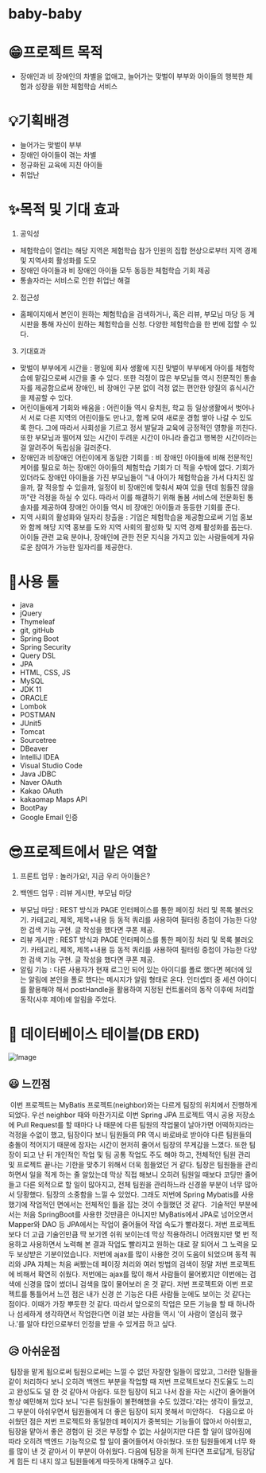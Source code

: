 # baby-baby

# 😁프로젝트 목적 
- 장애인과 비 장애인의 차별을 없애고, 늘어가는 맞벌이 부부와 아이들의 행복한 체험과 성장을 위한 체험학습 서비스
 
# 💡기획배경
- 늘어가는 맞벌이 부부
- 장애인 아이들이 겪는 차별
- 정규화된 교육에 지친 아이들
- 취업난

# ✨목적 및 기대 효과
1. 공익성
- 체험학습이 열리는 해당 지역은 체험학습 참가 인원의 집합 현상으로부터 지역 경제 및 지역사회 활성화를 도모
- 장애인 아이들과 비 장애인 아이들 모두 동등한 체험학습 기회 제공
- 통솔자라는 서비스로 인한 취업난 해결

2. 접근성
- 홈페이지에서 본인이 원하는 체험학습을 검색하거나, 혹은 리뷰, 부모님 마당 등 게시판을 통해 자신이 원하는 체험학습을 신청. 다양한 체험학습을 한 번에 접할 수 있다.

3. 기대효과
- 맞벌이 부부에게 시간을 : 평일에 회사 생활에 지친 맞벌이 부부에게 아이를 체험학습에 맡김으로써 시간을 줄 수 있다. 또한 걱정이 많은 부모님들 역시 전문적인 통솔자를 제공함으로써 장애인, 비 장애인 구분 없이 걱정 없는 편안한 양질의 휴식시간을 제공할 수 있다.
- 어린이들에게 기회와 배움을 : 어린이들 역시 유치원, 학교 등 일상생활에서 벗어나서 서로 다른 지역의 어린이들도 만나고, 함께 모여 새로운 경험 쌓아 나갈 수 있도록 한다. 그에 따라서 사회성을 기르고 정서 발달과 교육에 긍정적인 영향을 끼친다. 또한 부모님과 떨어져 있는 시간이 두려운 시간이 아니라 즐겁고 행복한 시간이라는 걸 알려주어 독립심을 길러준다.
- 장애인과 비장애인 어린이에게 동일한 기회를 : 비 장애인 아이들에 비해 전문적인 케어를 필요로 하는 장애인 아이들의 체험학습 기회가 더 적을 수밖에 없다. 기회가 있더라도 장애인 아이들을 가진 부모님들이 "내 아이가 체험학습을 가서 다치진 않을까, 잘 적응할 수 있을까, 일정이 비 장애인에 맞춰서 짜여 있을 텐데 힘들진 않을까"란 걱정을 하실 수 있다. 따라서 이를 해결하기 위해 돌봄 서비스에 전문화된 통솔자를 제공하여 장애인 아이들 역시 비 장애인 아이들과 동등한 기회를 준다.
- 지역 사회의 활성화와 일자리 창출을 : 기업은 체험학습을 제공함으로써 기업 홍보와 함께 해당 지역 홍보를 도와 지역 사회의 활성화 및 지역 경제 활성화를 돕는다. 아이들 관련 교육 분야나, 장애인에 관한 전문 지식을 가지고 있는 사람들에게 자유로운 참여가 가능한 일자리를 제공한다.

# 🔧사용 툴
- java
- jQuery
- Thymeleaf
- git, gitHub
- Spring Boot
- Spring Security
- Query DSL
- JPA
- HTML, CSS, JS
- MySQL
- JDK 11
- ORACLE
- Lombok
- POSTMAN
- JUnit5
- Tomcat
- Sourcetree
- DBeaver
- IntelliJ IDEA
- Visual Studio Code
- Java JDBC
- Naver OAuth
- Kakao OAuth
- kakaomap Maps API
- BootPay
- Google Email 인증

# 😎프로젝트에서 맡은 역할 
1. 프론트 업무 : 놀러가요!, 지금 우리 아이들은?

2. 백엔드 업무 : 리뷰 게시판, 부모님 마당
- 부모님 마당 : REST 방식과 PAGE 인터페이스를 통한 페이징 처리 및 목록 불러오기. 카테고리, 제목, 제목+내용 등 동적 쿼리를 사용하여 필터링 중첩이 가능한 다양한 검색 기능 구현. 글 작성을 했다면 쿠폰 제공.
- 리뷰 게시판 : REST 방식과 PAGE 인터페이스를 통한 페이징 처리 및 목록 불러오기. 카테고리, 제목, 제목+내용 등 동적 쿼리를 사용하여 필터링 중첩이 가능한 다양한 검색 기능 구현. 글 작성을 했다면 쿠폰 제공.
- 알림 기능 : 다른 사용자가 현재 로그인 되어 있는 아이디를 폴로 했다면 헤더에 있는 알림에 본인을 폴로 했다는 메시지가 알림 형태로 온다. 인터셉터 중 세션 아이디를 활용해야 해서 postHandle을 활용하여 지정된 컨트롤러의 동작 이후에 처리할 동작(사후 제어)에 알림을 주었다.



# 🔎 데이터베이스 테이블(DB ERD)
![Image](https://github.com/dev-AustinKim/dev-AustinKim/assets/122762452/1351c93c-47e1-4c8a-8c14-adcc05068d7c)

## 😃 느낀점
&nbsp;이번 프로젝트는 MyBatis 프로젝트(neighbor)와는 다르게 팀장의 위치에서 진행하게 되었다. 우선 neighbor 때와 마찬가지로 이번 Spring JPA 프로젝트 역시 공용 저장소에 Pull Request를 할 때마다 나 때문에 다른 팀원의 작업물이 날아가면 어떡하지라는 걱정을 수없이 했고, 팀장이다 보니 팀원들의 PR 역시 바로바로 받아야 다른 팀원들의 충돌이 적어지기 때문에 잠자는 시간이 현저히 줄어서 팀장의 무게감을 느꼈다. 또한 팀장이 되고 난 뒤 개인적인 작업 및 팀 공통 작업도 주도 해야 하고, 전체적인 팀원 관리 및 프로젝트 끝나는 기한을 맞추기 위해서 더욱 힘들었던 거 같다. 팀장은 팀원들을 관리하면서 일을 적게 하는 줄 알았는데 막상 직접 해보니 오히려 팀원일 때보다 코딩만 줄어들고 다른 외적으로 할 일이 많아지고, 전체 팀원을 관리하느라 신경쓸 부분이 너무 많아서 당황했다. 팀장의 소중함을 느낄 수 있었다. 그래도 저번에 Spring Mybatis를 사용했기에 작업적인 면에서는 전체적인 틀을 잡는 것이 수월했던 것 같다.
&nbsp;기술적인 부분에서는 처음 SpringBoot를 사용한 것만큼은 아니지만 MyBatis에서 JPA로 넘어오면서 Mapper와 DAO 등 JPA에서는 작업이 줄어들어 작업 속도가 빨라졌다. 저번 프로젝트보다 더 고급 기술인만큼 딱 보기엔 쉬워 보이는데 막상 적용하려니 어려웠지만 몇 번 적용하고 사용하면서 노력해 본 결과 작업도 빨라지고 원하는 대로 잘 되어서 그 노력을 모두 보상받은 기분이었습니다. 저번에 ajax를 많이 사용한 것이 도움이 되었으며 동적 쿼리와 JPA 자체는 처음 써봤는데 페이징 처리와 여러 방법의 검색이 정말 저번 프로젝트에 비해서 확연히 쉬웠다. 저번에는 ajax를 많이 해서 사람들이 물어봤지만 이번에는 검색에 신경을 많이 썼더니 검색을 많이 물어보러 온 것 같다. 저번 프로젝트와 이번 프로젝트를 통틀어서 느낀 점은 내가 신경 쓴 기능은 다른 사람들 눈에도 보이는 것 같다는 점이다. 이때가 가장 뿌듯한 것 같다. 따라서 앞으로의 작업은 모든 기능을 할 때 하나하나 섬세하게 생각하면서 작업한다면 이걸 보는 사람들 역시 '이 사람이 열심히 했구나.'를 알아 타인으로부터 인정을 받을 수 있게끔 하고 싶다.

## 😥 아쉬운점
&nbsp;팀장을 맡게 됨으로써 팀원으로써는 느낄 수 없던 자잘한 일들이 많았고, 그러한 일들을 같이 처리하다 보니 오히려 백엔드 부분을 작업할 때 저번 프로젝트보다 진도율도 느리고 완성도도 덜 한 것 같아서 아쉽다. 또한 팀장이 되고 나서 잠을 자는 시간이 줄어들어 항상 예민해져 있다 보니 '다른 팀원들이 불편해했을 수도 있겠다.'라는 생각이 들었고, 그 부분이 아쉬우면서 팀원들에게 더 좋은 팀장이 되지 못해서 미안하다.
&nbsp; 다음으로 아쉬웠던 점은 저번 프로젝트와 동일한데 페이지가 중복되는 기능들이 많아서 아쉬웠고, 팀장을 맡아서 좋은 경험이 된 것은 부정할 수 없는 사실이지만 다른 할 일이 많아짐에 따라 오히려 백엔드 기능적으로 할 일이 줄어들어서 아쉬웠다. 또한 팀원들에게 너무 화를 많이 낸 것 같아서 이 부분이 아쉬웠다. 다음에 팀장을 하게 된다면 프로답게, 팀장답게 힘든 티 내지 않고 팀원들에게 따듯하게 대해주고 싶다. 
